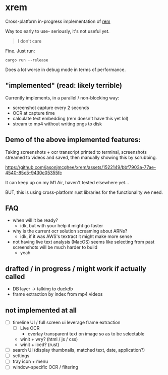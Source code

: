 # xrem

Cross-platform in-progress implementation of [rem](https://github.com/jasonjmcghee/rem)

Way too early to use- seriously, it's not useful yet.

> I don't care

Fine. Just run:

`cargo run --release`

Does a lot worse in debug mode in terms of performance.

## "implemented" (read: likely terrible)
Currently implements, in a parallel / non-blocking way:
- screenshot capture every 2 seconds
- OCR at capture time
- calculate text embedding (rem doesn't have this yet lol)
- stream to mp4 without writing pngs to disk

## Demo of the above implemented features:

Taking screenshots + ocr transcript printed to terminal, screenshots streamed to videos and saved, 
then manually showing this by scrubbing. 

https://github.com/jasonjmcghee/xrem/assets/1522149/bbf7903a-77ae-4540-85c5-9430c05355fc

It can keep up on my M1 Air, haven't tested elsewhere yet...

BUT, this is using cross-platform rust libraries for the functionality we need.

## FAQ
- when will it be ready?
    - idk, but with your help it might go faster
- why is the current ocr solution screaming about ARNs?
    - idk, if it was AWS's textract it might make more sense
- not having live text analysis (MacOS) seems like selecting from past screenshots will be much harder to build
    - yeah  

## drafted / in progress / might work if actually called
- DB layer -> talking to duckdb
- frame extraction by index from mp4 videos

## not implemented at all
- [ ] timeline UI / full screen ui leverage frame extraction
    - [ ] Live OCR
        - overlay transparent text on image so as to be selectable
    - winit + wry? (html / js / css)
    - winit + iced? (rust)
- [ ] search UI (display thumbnails, matched text, date, application?)
- [ ] settings
- [ ] tray icon + menu
- [ ] window-specific OCR / filtering
